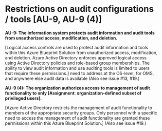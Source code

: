 # Restrictions on audit configurations / tools [AU-9, AU-9 (4)]

**AU-9: The information system protects audit information and audit tools from unauthorized access, modification, and deletion.**

 [Logical access controls are used to protect audit information and tools within this Azure Blueprint Solution from unauthorized access, modification, and deletion. Azure Active Directory enforces approved logical access using Active Directory policies and role-based group memberships. The ability to view audit information and use auditing tools is limited to users that require these permissions.] need to address at the OS-level, for OMS, and anywhere else audit data is available (Also see issue #13, #19.)

**AU-9 (4): The organization authorizes access to management of audit functionality to only [Assignment: organization-defined subset of privileged users].**

[Azure Active Directory restricts the management of audit functionality to members of the appropriate security groups. Only personnel with a specific need to access the management of audit functionality are granted these permissions within this Azure Blueprint Solution.] (Also see issue #19.)
